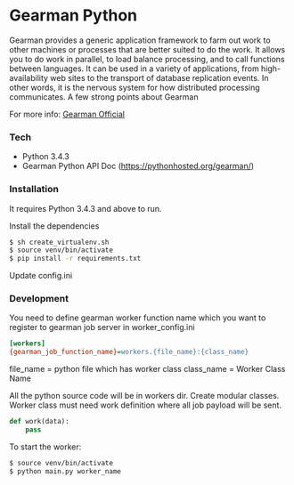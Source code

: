 # Gearman Python

Gearman provides a generic application framework to farm out work to other machines or processes that are better suited to do the work. It allows you to do work in parallel, to load balance processing, and to call functions between languages. It can be used in a variety of applications, from high-availability web sites to the transport of database replication events. In other words, it is the nervous system for how distributed processing communicates. A few strong points about Gearman

For more info: [Gearman Official](http://gearman.org/)

### Tech

* Python 3.4.3
* Gearman Python API Doc (https://pythonhosted.org/gearman/)

### Installation

It requires Python 3.4.3 and above to run.

Install the dependencies

```sh
$ sh create_virtualenv.sh
$ source venv/bin/activate
$ pip install -r requirements.txt
```

Update config.ini

### Development
You need to define gearman worker function name which you want to register to gearman job server in worker_config.ini
```ini
[workers]
{gearman_job_function_name}=workers.{file_name}:{class_name}
```
file_name = python file which has worker class
class_name = Worker Class Name

All the python source code will be in workers dir. Create modular classes. Worker class must need work definition where all job payload will be sent.
```python
def work(data):
    pass
``` 

To start the worker:

```sh
$ source venv/bin/activate
$ python main.py worker_name
```
